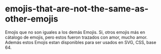 # emojis-that-are-not-the-same-as-other-emojis
Emojis que no son iguales a los demás Emojis. Si, otros emojis más en cátalogo de emojis, pero estos fueron trazados con amor, mucho amor. Además estos Emojis estan disponibles para ser usados en SVG, CSS, base 64.
